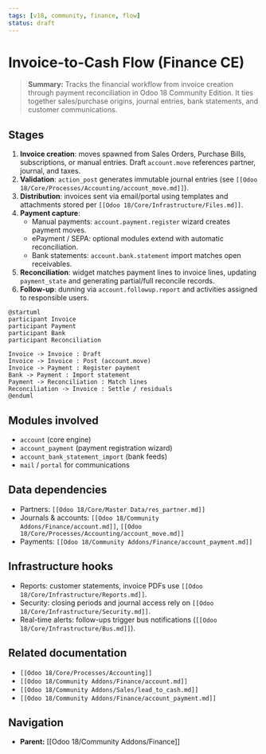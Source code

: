 ```yaml
---
tags: [v18, community, finance, flow]
status: draft
---
```

# Invoice-to-Cash Flow (Finance CE)

> **Summary:** Tracks the financial workflow from invoice creation through payment reconciliation in Odoo 18 Community Edition. It ties together sales/purchase origins, journal entries, bank statements, and customer communications.

## Stages
1. **Invoice creation**: moves spawned from Sales Orders, Purchase Bills, subscriptions, or manual entries. Draft `account.move` references partner, journal, and taxes.
2. **Validation**: `action_post` generates immutable journal entries (see `[[Odoo 18/Core/Processes/Accounting/account_move.md]]`).
3. **Distribution**: invoices sent via email/portal using templates and attachments stored per `[[Odoo 18/Core/Infrastructure/Files.md]]`.
4. **Payment capture**:
   - Manual payments: `account.payment.register` wizard creates payment moves.
   - ePayment / SEPA: optional modules extend with automatic reconciliation.
   - Bank statements: `account.bank.statement` import matches open receivables.
5. **Reconciliation**: widget matches payment lines to invoice lines, updating `payment_state` and generating partial/full reconcile records.
6. **Follow-up**: dunning via `account.followup.report` and activities assigned to responsible users.

```plantuml
@startuml
participant Invoice
participant Payment
participant Bank
participant Reconciliation

Invoice -> Invoice : Draft
Invoice -> Invoice : Post (account.move)
Invoice -> Payment : Register payment
Bank -> Payment : Import statement
Payment -> Reconciliation : Match lines
Reconciliation -> Invoice : Settle / residuals
@enduml
```

## Modules involved
- `account` (core engine)
- `account_payment` (payment registration wizard)
- `account_bank_statement_import` (bank feeds)
- `mail` / `portal` for communications

## Data dependencies
- Partners: `[[Odoo 18/Core/Master Data/res_partner.md]]`
- Journals & accounts: `[[Odoo 18/Community Addons/Finance/account.md]]`, `[[Odoo 18/Core/Processes/Accounting/account_move.md]]`
- Payments: `[[Odoo 18/Community Addons/Finance/account_payment.md]]`

## Infrastructure hooks
- Reports: customer statements, invoice PDFs use `[[Odoo 18/Core/Infrastructure/Reports.md]]`.
- Security: closing periods and journal access rely on `[[Odoo 18/Core/Infrastructure/Security.md]]`.
- Real-time alerts: follow-ups trigger bus notifications (`[[Odoo 18/Core/Infrastructure/Bus.md]]`).

## Related documentation
- `[[Odoo 18/Core/Processes/Accounting]]`
- `[[Odoo 18/Community Addons/Finance/account.md]]`
- `[[Odoo 18/Community Addons/Sales/lead_to_cash.md]]`
- `[[Odoo 18/Community Addons/Finance/account_payment.md]]`


## Navigation
- **Parent:** [[Odoo 18/Community Addons/Finance]]
